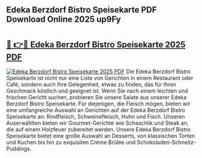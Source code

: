 ## Edeka Berzdorf Bistro Speisekarte PDF Download Online 2025 up9Fy

# <h2><a href="http://gcaenm.nevu.top/?p=Edeka+Berzdorf+Bistro+Speisekarte">🔗 👉🔴 Edeka Berzdorf Bistro Speisekarte 2025 PDF</a></h2>

[![Edeka Berzdorf Bistro Speisekarte 2025 PDF](https://i.imgur.com/dBaPXMq.png)](http://gcaenm.nevu.top/?p=Edeka+Berzdorf+Bistro+Speisekarte)
Die Edeka Berzdorf Bistro Speisekarte ist nicht nur eine Liste von Gerichten in einem Restaurant oder Café, sondern auch Ihre Gelegenheit, etwas zu finden, das für Ihren Geschmack köstlich und geeignet ist. Wenn Sie nach einem leichten und frischen Gericht suchen, probieren Sie unsere Salate aus unserer Edeka Berzdorf Bistro Speisekarte. Für diejenigen, die Fleisch mögen, bieten wir eine umfangreiche Auswahl an Gerichten auf der Edeka Berzdorf Bistro Speisekarte an: Rindfleisch, Schweinefleisch, Huhn und Fisch. Unseren Auserwählten bieten wir Gourmet-Gerichte wie Schaschlik und Steak an, die auf einem Holzfeuer zubereitet werden. Unsere Edeka Berzdorf Bistro Speisekarte bietet eine große Auswahl an Desserts, von klassischen Torten und Kuchen bis hin zu exquisiten Crème Brûlée und Schokoladen-Schneitz-Puddings.
